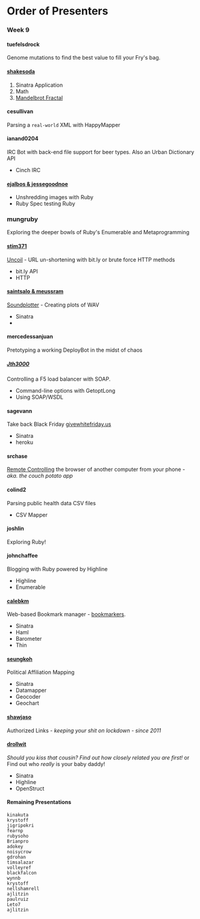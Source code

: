 # Order of Presenters

### Week 9

#### tuefelsdrock

Genome mutations to find the best value to fill your Fry's bag.

#### [shakesoda](http://github.com/shakesoda/week-07-colby)

1. Sinatra Application
2. Math
3. [Mandelbrot Fractal](http://github.com/shakesoda/week-07-colby)

#### cesullivan

Parsing a `real-world` XML with HappyMapper

#### ianand0204

IRC Bot with back-end file support for beer types. Also an Urban Dictionary API

* Cinch IRC

#### [ejalbos & jessegoodnoe](https://github.com/ejalbos/project-ruby-spec)
 
* Unshredding images with Ruby
* Ruby Spec testing Ruby

### mungruby

Exploring the deeper bowls of Ruby's Enumerable and Metaprogramming 

#### [stim371](https://github.com/stim371/uncoil)

[Uncoil](http://www.uncoil.me/) - URL un-shortening with bit.ly or brute force HTTP methods

* bit.ly API
* HTTP

#### [saintsalo & meussram](https://github.com/meussram/wav)

[Soundplotter](https://github.com/meussram/wav) - Creating plots of WAV

* Sinatra
* 

#### mercedessanjuan

Pretotyping a working DeployBot in the midst of chaos

##### [Jth3000](https://github.com/Jth3000/f5-icontrol-10.2.0.2)

Controlling a F5 load balancer with SOAP.

* Command-line options with GetoptLong
* Using SOAP/WSDL

#### sagevann

Take back Black Friday [givewhitefriday.us](http://givewhitefriday.us)

* Sinatra
* heroku

#### srchase

[Remote Controlling](https://github.com/srchase/sinatra-browser-remote) the browser of another computer from your phone - *aka. the couch potato app*

#### colind2

Parsing public health data CSV files

* CSV Mapper

#### joshlin

Exploring Ruby!

#### johnchaffee

Blogging with Ruby powered by Highline

* Highline
* Enumerable

#### [calebkm](https://github.com/calebkm/bookmarkers)

Web-based Bookmark manager - [bookmarkers](https://github.com/calebkm/bookmarkers).

* Sinatra
* Haml
* Barometer
* Thin

#### [seungkoh](https://github.com/seungkoh/us_heat_map)

Political Affiliation Mapping

* Sinatra
* Datamapper
* Geocoder
* Geochart

#### [shawjaso](https://github.com/shawjaso/shawjaso-fall-project)

Authorized Links - *keeping your shit on lockdown - since 2011*

#### [drollwit](https://github.com/drollwit/Knotsystem)

*Should you kiss that cousin? Find out how closely related you are first!*
or Find out who *really* is your baby daddy!

* Sinatra
* Highline
* OpenStruct

#### Remaining Presentations
    
    kinakuta
    krystoff
    jigripokri
    fearnp
    rubysoho
    Brianpro
    adokey
    noisycrow
    gdrohan
    timsalazar
    volleyref
    blackfalcon
    wynnb
    krystoff
    nellshamrell
    ajlitzin
    paulruiz
    Leto7
    ajlitzin